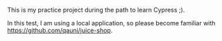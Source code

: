 This is my practice project during the path to learn Cypress ;).

In this test, I am using a local application, so please become familiar with https://github.com/qauni/juice-shop.
